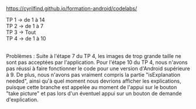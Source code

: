 https://cyrilfind.github.io/formation-android/codelabs/


TP 1 -> de 1 à 14 \
TP 2 -> de 1 à 7 \
TP 3 -> Tout \
TP 4 -> de 1 à 10

\
Problèmes : 
Suite à l'étape 7 du TP 4, les images de trop grande taille ne sont pas acceptées par l'application.
Pour l'étape 10 du TP 4, nous n'avons pas réussi à faire fonctionner le code pour une version d'Android supérieure à 9.
De plus, nous n'avons pas vraiment compris la partie "isExplanation needed", ainsi qu'à quel moment nous devrions afficher les explications,
puisque cette branche est appelée au moment de l'appui sur le bouton "take picture" et pas lors d'un éventuel appui sur un bouton de demande d'explication.

